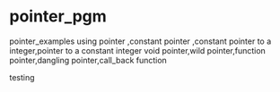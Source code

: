 # pointer_pgm
pointer_examples
using pointer ,constant pointer ,constant pointer to a integer,pointer to a constant integer
void pointer,wild pointer,function pointer,dangling pointer,call_back function


testing
